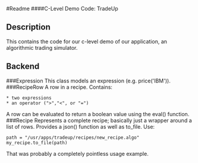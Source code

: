 #Readme
####C-Level Demo Code: TradeUp

## Description
This contains the code for our c-level demo of our application, an algorithmic trading simulator. 

## Backend
###Expression
This class models an expression (e.g. price('IBM')).
###RecipeRow
A row in a recipe. Contains:
	
	* two expressions
	* an operator (">","<", or "=")

A row can be evaluated to return a boolean value using the eval() function.
###Recipe
Represents a complete recipe; basically just a wrapper around a list of rows. Provides a json() function as well as to_file. Use:

	path = "/usr/apps/tradeup/recipes/new_recipe.algo"
	my_recipe.to_file(path)

That was probably a completely pointless usage example.


